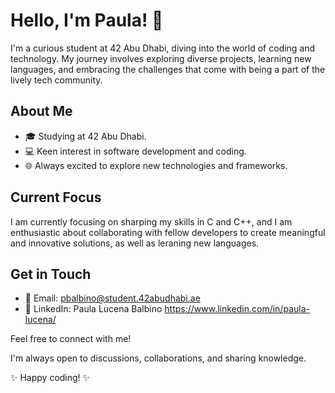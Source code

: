 # Hello, I'm Paula! 👋

I'm a curious student at 42 Abu Dhabi, diving into the world of coding and technology. My journey involves exploring diverse projects, learning new languages, and embracing the challenges that come with being a part of the lively tech community.

## About Me

- 🎓 Studying at 42 Abu Dhabi.
- 💻 Keen interest in software development and coding.
- 🌐 Always excited to explore new technologies and frameworks.

## Current Focus

I am currently focusing on sharping my skills in C and C++, and I am enthusiastic about collaborating with fellow developers to create meaningful and innovative solutions, as well as leraning new languages. 

## Get in Touch

- 📧 Email: pbalbino@student.42abudhabi.ae
- 🔗 LinkedIn: Paula Lucena Balbino https://www.linkedin.com/in/paula-lucena/

Feel free to connect with me! 

I'm always open to discussions, collaborations, and sharing knowledge.

 ✨ Happy coding! ✨
